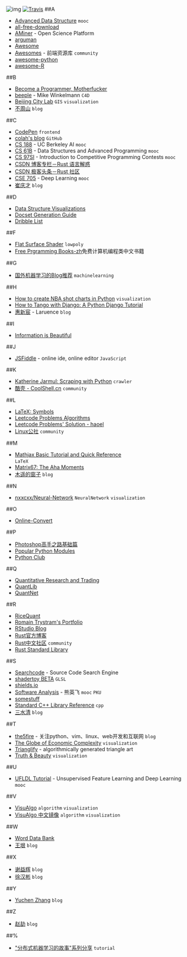![img](https://cloud.githubusercontent.com/assets/9131176/10849882/d58b2894-7f5d-11e5-8d07-0a1ee2f2d323.png)
[![Travis](https://img.shields.io/travis/rust-lang/rust.svg)](https://github.com/wuzhiyi/marklist/blob/master/README.md)
##A
* [Advanced Data Structure](https://courses.csail.mit.edu/6.851/spring14/) `mooc`</br>
* [all-free-download](http://all-free-download.com)</br>
* [AMiner](https://aminer.org/) - Open Science Platform</br>
* [arguman](http://en.arguman.org/)</br>
* [Awesome](https://github.com/sindresorhus/awesome)</br>
* [Awesomes](http://awesomes.cn/) - 前端资源库 `community`</br>
* [awesome-python](https://github.com/vinta/awesome-python)</br>
* [awesome-R](https://github.com/qinwf/awesome-R#graphic-displays)</br>

##B
* [Become a Programmer, Motherfucker](http://programming-motherfucker.com/become.html)</br>
* [beeple](http://www.beeple-crap.com/index.php) - Mike Winkelmann `C4D`</br>
* [Beijing City Lab](http://www.beijingcitylab.com/) `GIS` `visualization`</br>
* [不周山](http://www.wentrue.net/blog/) `blog` </br>

##C
* [CodePen](http://codepen.io/) `frontend` </br>
* [colah's blog](http://colah.github.io/) `GitHub`</br>
* [CS 188](http://ai.berkeley.edu/project_overview.html) - UC Berkeley AI `mooc`</br>
* [CS 61B](http://www-inst.eecs.berkeley.edu/~cs61b/fa15/) - Data Structures and Advanced Programming `mooc`</br>
* [CS 97SI](http://web.stanford.edu/class/cs97si/) - Introduction to Competitive Programming Contests `mooc`</br>
* [CSDN 博客专栏－Rust 语言解惑](https://blog.csdn.net/column/details/rust.html?page=1)</br>
* [CSDN 极客头条－Rust 社区](https://geek.csdn.net/forum/8)</br>
* [CSE 705](http://www.cse.buffalo.edu/~hungngo/classes/2015/705/) - Deep Learning `mooc`</br>
* [崔庆才](http://cuiqingcai.com/) `blog`</br>

##D
* [Data Structure Visualizations](https://www.cs.usfca.edu/~galles/visualization/Algorithms.html)</br>
* [Docset Generation Guide](https://kapeli.com/docsets)</br>
* [Dribble List](https://dribbble.com/ShekXiang/following)</br>

##F
* [Flat Surface Shader](http://matthew.wagerfield.com/flat-surface-shader/) `lowpoly`</br>
* [Free Prgramming Books-zh](https://github.com/chengym/free-programming-books-zh_CN)免费计算机编程类中文书籍</br>

##G
* [国外机器学习的Blog推荐](http://suanfazu.com/t/guo-wai-ji-qi-xue-xi-de-blogtui-jian/26) `machinelearning`</br>

##H
* [How to create NBA shot charts in Python](http://savvastjortjoglou.com/nba-shot-sharts.html) `visualization`</br>
* [How to Tango with Django: A Python Django Tutorial](http://www.tangowithdjango.com/)</br>
* [惠新宸](http://www.laruence.com/) - Laruence `blog`</br>

##I
* [Information is Beautiful](http://www.informationisbeautiful.net/)</br>

##J
* [JSFiddle](http://jsfiddle.net/) - online ide, online editor `JavaScript`</br>

##K
* [Katherine Jarmul: Scraping with Python](https://www.youtube.com/watch?t=2042&v=p1iX0uxM1w8) `crawler`</br>
* [酷壳 - CoolShell.cn](http://coolshell.cn/) `community`</br>

##L
* [LaTeX: Symbols](http://www.artofproblemsolving.com/wiki/index.php/LaTeX:Symbols)</br>
* [Leetcode Problems Algorithms](https://leetcode.com/problemset/algorithms/)</br>
* [Leetcode Problems' Solution - haoel](https://github.com/haoel/leetcode)</br>
* [Linux公社](https://www.linuxidc.com) `community`</br>

##M
* [Mathjax Basic Tutorial and Quick Reference](http://meta.math.stackexchange.com/questions/5020/mathjax-basic-tutorial-and-quick-reference)</br> `LaTeX`
* [Matrix67: The Aha Moments](http://www.matrix67.com/blog/)</br>
* [木遥的窗子](http://blog.farmostwood.net/) `blog`</br>

##N
* [nxxcxx/Neural-Network](http://nxxcxx.github.io/Neural-Network/) `NeuralNetwork` `visualization`</br>

##O
- [Online-Convert](http://image.online-convert.com/convert-to-webp)</br>

##P
* [Photoshop高手之路基础篇](http://study.163.com/course/introduction/203001.htm#/courseDetail)</br>
* [Popular Python Modules](http://www.programcreek.com/python/index/module/list)</br>
* [Python Club](http://www.pythonclub.org/start)</br>

##Q
* [Quantitative Research and Trading](http://jonathankinlay.com/)</br>
* [QuantLib](https://github.com/lballabio/quantlib)</br>
* [QuantNet](https://www.quantnet.com/)</br>

##R
* [RiceQuant](https://www.ricequant.com/)</br>
* [Romain Trystram's Portfolio](http://laylow.prosite.com/)</br>
* [RStudio Blog ](http://blog.rstudio.org/)</br>
* [Rust官方博客](http://blog.rust-lang.org/)</br>
* [Rust中文社区](https://www.rust.cc) `community`</br>
* [Rust Standard Library](https://doc.rust-lang.org/std/)</br>

##S
* [Searchcode](https://searchcode.com/) - Source Code Search Engine</br>
* [shadertoy BETA](https://www.shadertoy.com/) `GLSL`</br>
* [shields.io](http://shields.io/)</br>
* [Software Analysis](http://sei.pku.edu.cn/~xiongyf04/SA/2015/main.htm) - 熊英飞 `mooc` `PKU`</br>
* [somestuff](http://somestuff.ru/)</br>
* [Standard C++ Library Reference](http://www.cplusplus.com/reference/) `cpp`</br>
* [三水清](http://js8.in/) `blog`</br>

##T
* [the5fire](http://www.the5fire.com/) - 关注python、vim、linux、web开发和互联网 `blog`</br>
* [The Globe of Economic Complexity](http://globe.cid.harvard.edu/?mode=gridSphere&id=null) `visualization`</br>
* [Trianglify](http://qrohlf.com/trianglify/#gettingstarted) - algorithmically generated triangle art</br>
* [Truth & Beauty](http://truth-and-beauty.net/) `visualization`</br>

##U
* [UFLDL Tutorial](http://ufldl.stanford.edu/tutorial/) - Unsupervised Feature Learning and Deep Learning `mooc`</br>

##V
* [VisuAlgo](http://visualgo.net/) `algorithm` `visualization`</br>
* [VisuAlgo 中文镜像](http://zh.visualgo.net/) `algorithm` `visualization`</br>

##W
* [Word Data Bank](http://databank.worldbank.org/data/home.aspx) </br>
* [王垠](http://www.yinwang.org/) `blog`</br>

##X
* [谢益辉](http://yihui.name/cn/) `blog`</br>
* [徐汉彬](http://hansionxu.blog.163.com/) `blog`</br>

##Y
* [Yuchen Zhang](http://www.cs.berkeley.edu/~yuczhang/) `blog`</br>

##Z
* [赵劼](http://blog.zhaojie.me/) `blog`</br>

##%
* ["分布式机器学习的故事"系列分享](http://cxwangyi.github.io/notes/2014-01-20-distributed-machine-learning.html) `tutorial`</br>
